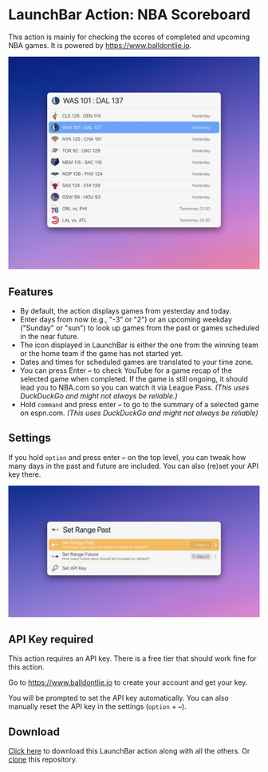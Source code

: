 # LaunchBar Action: NBA Scoreboard 

This action is mainly for checking the scores of completed and upcoming NBA games. It is powered by https://www.balldontlie.io.

<img src="01.jpg" width="868"/> 


## Features

- By default, the action displays games from yesterday and today.
- Enter days from now (e.g., "-3" or "2") or an upcoming weekday ("Sunday" or "sun") to look up games from the past or games scheduled in the near future.
- The icon displayed in LaunchBar is either the one from the winning team or the home team if the game has not started yet.
- Dates and times for scheduled games are translated to your time zone.
- You can press Enter `‌↩` to check YouTube for a game recap of the selected game when completed. If the game is still ongoing, it should lead you to NBA.com so you can watch it via League Pass. *(This uses DuckDuckGo and might not always be reliable.)*
- Hold `command` and press enter `↩` to go to the summary of a selected game on espn.com. *(This uses DuckDuckGo and might not always be reliable)*

## Settings

If you hold `option` and press enter `↩` on the top level, you can tweak how many days in the past and future are included. You can also (re)set your API key there. 

<img src="02.jpg" width="868"/> 


## API Key required

This action requires an API key. There is a free tier that should work fine for this action.

Go to https://www.balldontlie.io to create your account and get your key.

You will be prompted to set the API key automatically. You can also manually reset the API key in the settings (`option` + `↩`).

## Download

[Click here](https://github.com/Ptujec/LaunchBar/archive/refs/heads/master.zip) to download this LaunchBar action along with all the others. Or [clone](https://docs.github.com/en/repositories/creating-and-managing-repositories/cloning-a-repository) this repository.